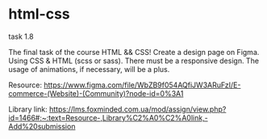 # html-css

task 1.8

The final task of the course HTML && CSS! Create a design page on Figma. Using CSS & HTML (scss or sass).
There must be a responsive design. The usage of animations, if necessary, will be a plus.

Resource: https://www.figma.com/file/WbZB9f054AQfiJW3ARuFzI/E-commerce-(Website)-(Community)?node-id=0%3A1

Library  link: https://lms.foxminded.com.ua/mod/assign/view.php?id=1466#:~:text=Resource-,Library%C2%A0%C2%A0link,-Add%20submission